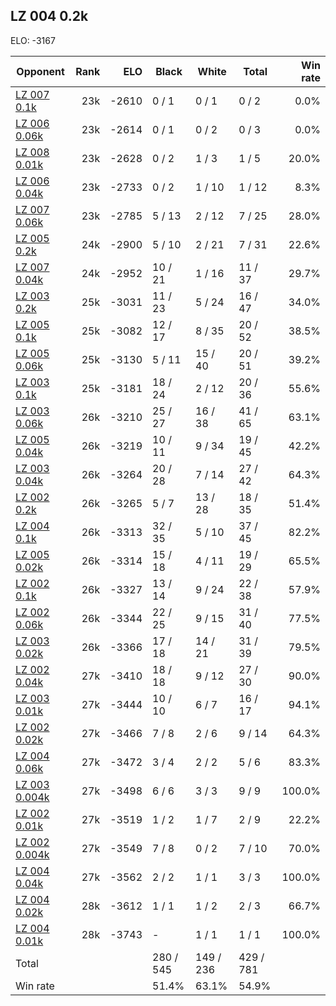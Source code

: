 ## LZ 004 0.2k ##

ELO: -3167

Opponent | Rank | ELO | Black | White | Total | Win rate
---------|-----:|----:|-------|-------|-------|-------:
[LZ 007 0.1k](LZ%20007%200.1k.md) | 23k | -2610 | 0 / 1 | 0 / 1 | 0 / 2 | 0.0%
[LZ 006 0.06k](LZ%20006%200.06k.md) | 23k | -2614 | 0 / 1 | 0 / 2 | 0 / 3 | 0.0%
[LZ 008 0.01k](LZ%20008%200.01k.md) | 23k | -2628 | 0 / 2 | 1 / 3 | 1 / 5 | 20.0%
[LZ 006 0.04k](LZ%20006%200.04k.md) | 23k | -2733 | 0 / 2 | 1 / 10 | 1 / 12 | 8.3%
[LZ 007 0.06k](LZ%20007%200.06k.md) | 23k | -2785 | 5 / 13 | 2 / 12 | 7 / 25 | 28.0%
[LZ 005 0.2k](LZ%20005%200.2k.md) | 24k | -2900 | 5 / 10 | 2 / 21 | 7 / 31 | 22.6%
[LZ 007 0.04k](LZ%20007%200.04k.md) | 24k | -2952 | 10 / 21 | 1 / 16 | 11 / 37 | 29.7%
[LZ 003 0.2k](LZ%20003%200.2k.md) | 25k | -3031 | 11 / 23 | 5 / 24 | 16 / 47 | 34.0%
[LZ 005 0.1k](LZ%20005%200.1k.md) | 25k | -3082 | 12 / 17 | 8 / 35 | 20 / 52 | 38.5%
[LZ 005 0.06k](LZ%20005%200.06k.md) | 25k | -3130 | 5 / 11 | 15 / 40 | 20 / 51 | 39.2%
[LZ 003 0.1k](LZ%20003%200.1k.md) | 25k | -3181 | 18 / 24 | 2 / 12 | 20 / 36 | 55.6%
[LZ 003 0.06k](LZ%20003%200.06k.md) | 26k | -3210 | 25 / 27 | 16 / 38 | 41 / 65 | 63.1%
[LZ 005 0.04k](LZ%20005%200.04k.md) | 26k | -3219 | 10 / 11 | 9 / 34 | 19 / 45 | 42.2%
[LZ 003 0.04k](LZ%20003%200.04k.md) | 26k | -3264 | 20 / 28 | 7 / 14 | 27 / 42 | 64.3%
[LZ 002 0.2k](LZ%20002%200.2k.md) | 26k | -3265 | 5 / 7 | 13 / 28 | 18 / 35 | 51.4%
[LZ 004 0.1k](LZ%20004%200.1k.md) | 26k | -3313 | 32 / 35 | 5 / 10 | 37 / 45 | 82.2%
[LZ 005 0.02k](LZ%20005%200.02k.md) | 26k | -3314 | 15 / 18 | 4 / 11 | 19 / 29 | 65.5%
[LZ 002 0.1k](LZ%20002%200.1k.md) | 26k | -3327 | 13 / 14 | 9 / 24 | 22 / 38 | 57.9%
[LZ 002 0.06k](LZ%20002%200.06k.md) | 26k | -3344 | 22 / 25 | 9 / 15 | 31 / 40 | 77.5%
[LZ 003 0.02k](LZ%20003%200.02k.md) | 26k | -3366 | 17 / 18 | 14 / 21 | 31 / 39 | 79.5%
[LZ 002 0.04k](LZ%20002%200.04k.md) | 27k | -3410 | 18 / 18 | 9 / 12 | 27 / 30 | 90.0%
[LZ 003 0.01k](LZ%20003%200.01k.md) | 27k | -3444 | 10 / 10 | 6 / 7 | 16 / 17 | 94.1%
[LZ 002 0.02k](LZ%20002%200.02k.md) | 27k | -3466 | 7 / 8 | 2 / 6 | 9 / 14 | 64.3%
[LZ 004 0.06k](LZ%20004%200.06k.md) | 27k | -3472 | 3 / 4 | 2 / 2 | 5 / 6 | 83.3%
[LZ 003 0.004k](LZ%20003%200.004k.md) | 27k | -3498 | 6 / 6 | 3 / 3 | 9 / 9 | 100.0%
[LZ 002 0.01k](LZ%20002%200.01k.md) | 27k | -3519 | 1 / 2 | 1 / 7 | 2 / 9 | 22.2%
[LZ 002 0.004k](LZ%20002%200.004k.md) | 27k | -3549 | 7 / 8 | 0 / 2 | 7 / 10 | 70.0%
[LZ 004 0.04k](LZ%20004%200.04k.md) | 27k | -3562 | 2 / 2 | 1 / 1 | 3 / 3 | 100.0%
[LZ 004 0.02k](LZ%20004%200.02k.md) | 28k | -3612 | 1 / 1 | 1 / 2 | 2 / 3 | 66.7%
[LZ 004 0.01k](LZ%20004%200.01k.md) | 28k | -3743 | - | 1 / 1 | 1 / 1 | 100.0%
Total | | | 280 / 545 | 149 / 236 | 429 / 781 | 
Win rate| | | 51.4% | 63.1% | 54.9% | 
